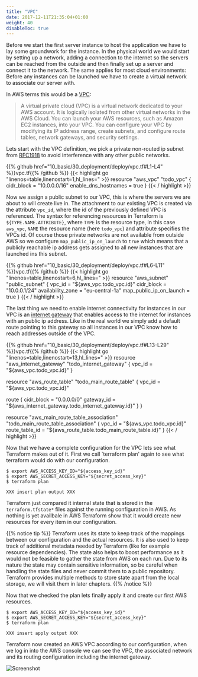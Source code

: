 ```yaml
---
title: "VPC"
date: 2017-12-11T21:35:04+01:00
weight: 40
disableToc: true
---
```


Before we start the first server instance to host the application we have to lay some groundwork for the instance. In the physical world we would start by setting up a network, adding a connection to the internet so the servers can be reached from the outside and then finally set up a server and connect it to the network.
The same applies for most cloud environments: Before any instances can be launched we have to create a virtual network to associate our server with.

In AWS terms this would be a [VPC](https://docs.aws.amazon.com/AmazonVPC/latest/UserGuide/VPC_Subnets.html):

> A virtual private cloud (VPC) is a virtual network dedicated to your AWS account. It is logically isolated from other virtual networks in the AWS Cloud. You can launch your AWS resources, such as Amazon EC2 instances, into your VPC. You can configure your VPC by modifying its IP address range, create subnets, and configure route tables, network gateways, and security settings.

Lets start with the VPC definition, we pick a private non-routed ip subnet from [RFC1918](https://tools.ietf.org/html/rfc1918) to avoid interference with any other public networks.

<!-- snippet:deploy_aws_vpc -->
{{% github href="10_basic/30_deployment/deploy/vpc.tf#L1-L4" %}}vpc.tf{{% /github %}}
{{< highlight go "linenos=table,linenostart=1,hl_lines=" >}}
resource "aws_vpc" "todo_vpc" {
  cidr_block           = "10.0.0.0/16"
  enable_dns_hostnames = true
}
{{< / highlight >}}
<!-- /snippet:deploy_aws_vpc -->

Now we assign a public subnet to our VPC, this is where the servers we are about to will create live in. The attachment to our existing VPC is created via the attribute `vpc_id`, where the id of the previously defined VPC is referenced. The syntax for referencing resources in Terraform is `${TYPE.NAME.ATTRIBUTE}`, where `TYPE` is the resource type, in this case `aws_vpc`, `NAME` the resource name (here `todo_vpc`) and attribute specifies the VPCs id.
Of course those private networks are not available from outside AWS so we configure `map_public_ip_on_launch` to `true` which means that a publicly reachable ip address gets assigned to all new instances that are launched ins this subnet.

<!-- snippet:deploy_aws_public_subnet -->
{{% github href="10_basic/30_deployment/deploy/vpc.tf#L6-L11" %}}vpc.tf{{% /github %}}
{{< highlight go "linenos=table,linenostart=6,hl_lines=" >}}
resource "aws_subnet" "public_subnet" {
  vpc_id                  = "${aws_vpc.todo_vpc.id}"
  cidr_block              = "10.0.0.1/24"
  availability_zone       = "eu-central-1a"
  map_public_ip_on_launch = true
}
{{< / highlight >}}
<!-- /snippet:deploy_aws_public_subnet -->

The last thing we need to enable internet connectivity for instances in our VPC is an [internet gateway](https://docs.aws.amazon.com/AmazonVPC/latest/UserGuide/VPC_Internet_Gateway.html) that enables access to the internet for instances with an public ip address. Like in the real world we simply add a default route pointing to this gateway so all instances in our VPC know how to reach addresses outside of the VPC.

<!-- snippet:deploy_aws_routing -->
{{% github href="10_basic/30_deployment/deploy/vpc.tf#L13-L29" %}}vpc.tf{{% /github %}}
{{< highlight go "linenos=table,linenostart=13,hl_lines=" >}}
resource "aws_internet_gateway" "todo_internet_gateway" {
  vpc_id = "${aws_vpc.todo_vpc.id}"
}

resource "aws_route_table" "todo_main_route_table" {
  vpc_id = "${aws_vpc.todo_vpc.id}"

  route {
    cidr_block = "0.0.0.0/0"
    gateway_id = "${aws_internet_gateway.todo_internet_gateway.id}"
  }
}

resource "aws_main_route_table_association" "todo_main_route_table_association" {
  vpc_id         = "${aws_vpc.todo_vpc.id}"
  route_table_id = "${aws_route_table.todo_main_route_table.id}"
}
{{< / highlight >}}
<!-- /snippet:deploy_aws_routing -->

Now that we have a complete configuration for the VPC lets see what Terraform makes out of it. First we call `terraform plan' again to see what terraform would do with our configuration.

```
$ export AWS_ACCESS_KEY_ID="${access_key_id}"
$ export AWS_SECRET_ACCESS_KEY="${secret_access_key}"
$ terraform plan

XXX insert plan output XXX
```

Terraform just compared it internal state that is stored in the `terraform.tfstate*` files against the running configuration in AWS. As nothing is yet availbale in AWS Terraform show that it would create new resources for every item in our configuration.

{{% notice tip %}}
Terraform uses its state to keep track of the mappings between our configuration and the actual resources. It is also used to keep track of additional metadata needed by Terraform (like for example resource dependencies). The state also helps to boost performance as it would not be feasible to gather the state from AWS on each run.
Due to its nature the state may contain sensitive information, so be careful when handling the state files and never commit them to a public repository.
Terraform provides multiple methods to store state apart from the local storage, we will visit them in later chapters.
{{% /notice %}}

Now that we checked the plan lets finally apply it and create our first AWS resources.

```
$ export AWS_ACCESS_KEY_ID="${access_key_id}"
$ export AWS_SECRET_ACCESS_KEY="${secret_access_key}"
$ terraform plan

XXX insert apply output XXX
```

Terraform now created an AWS VPC according to our configuration, when we log in into the AWS console we can see the VPC, the associated network and its routing configuration including the internet gateway.

![Screenshot](http://via.placeholder.com/800x600)
